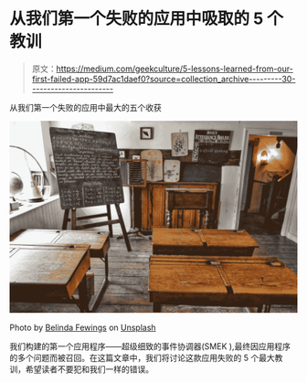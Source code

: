 # 从我们第一个失败的应用中吸取的 5 个教训

> 原文：<https://medium.com/geekculture/5-lessons-learned-from-our-first-failed-app-59d7ac1daef0?source=collection_archive---------30----------------------->

从我们第一个失败的应用中最大的五个收获

![](img/d43f3a87bbe1447d5ab57ac88bb3292e.png)

Photo by [Belinda Fewings](https://unsplash.com/@bel2000a?utm_source=medium&utm_medium=referral) on [Unsplash](https://unsplash.com?utm_source=medium&utm_medium=referral)

我们构建的第一个应用程序——超级细致的事件协调器(SMEK ),最终因应用程序的多个问题而被召回。在这篇文章中，我们将讨论这款应用失败的 5 个最大教训，希望读者不要犯和我们一样的错误。